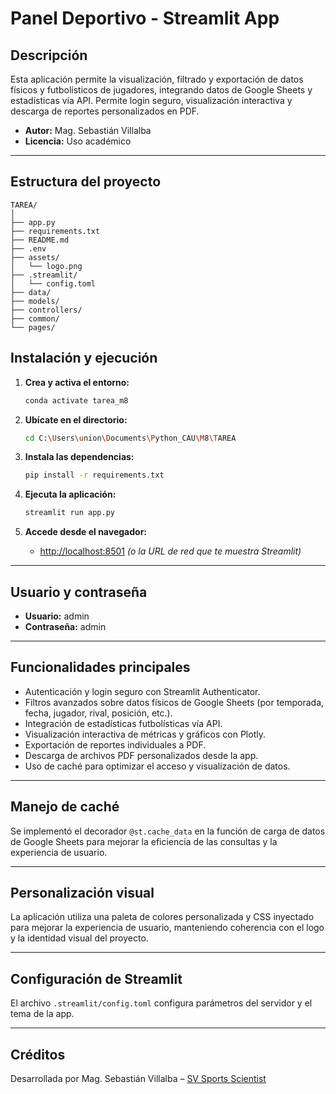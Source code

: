 # Panel Deportivo - Streamlit App

## Descripción

Esta aplicación permite la visualización, filtrado y exportación de datos físicos y futbolísticos de jugadores, integrando datos de Google Sheets y estadísticas vía API. Permite login seguro, visualización interactiva y descarga de reportes personalizados en PDF.

- **Autor:** Mag. Sebastián Villalba
- **Licencia:** Uso académico

---

## Estructura del proyecto

```plaintext
TAREA/
│
├── app.py
├── requirements.txt
├── README.md
├── .env
├── assets/
│   └── logo.png
├── .streamlit/
│   └── config.toml
├── data/
├── models/
├── controllers/
├── common/
└── pages/
```


## Instalación y ejecución

1. **Crea y activa el entorno:**
    ```bash
    conda activate tarea_m8
    ```

2. **Ubícate en el directorio:**
    ```bash
    cd C:\Users\union\Documents\Python_CAU\M8\TAREA
    ```

3. **Instala las dependencias:**
    ```bash
    pip install -r requirements.txt
    ```

4. **Ejecuta la aplicación:**
    ```bash
    streamlit run app.py
    ```

5. **Accede desde el navegador:**
    - [http://localhost:8501](http://localhost:8501) *(o la URL de red que te muestra Streamlit)*

---

## Usuario y contraseña

- **Usuario:** admin
- **Contraseña:** admin

---

## Funcionalidades principales

- Autenticación y login seguro con Streamlit Authenticator.
- Filtros avanzados sobre datos físicos de Google Sheets (por temporada, fecha, jugador, rival, posición, etc.).
- Integración de estadísticas futbolísticas vía API.
- Visualización interactiva de métricas y gráficos con Plotly.
- Exportación de reportes individuales a PDF.
- Descarga de archivos PDF personalizados desde la app.
- Uso de caché para optimizar el acceso y visualización de datos.

---

## Manejo de caché

Se implementó el decorador `@st.cache_data` en la función de carga de datos de Google Sheets para mejorar la eficiencia de las consultas y la experiencia de usuario.

---

## Personalización visual

La aplicación utiliza una paleta de colores personalizada y CSS inyectado para mejorar la experiencia de usuario, manteniendo coherencia con el logo y la identidad visual del proyecto.

---

## Configuración de Streamlit

El archivo `.streamlit/config.toml` configura parámetros del servidor y el tema de la app.

---

## Créditos

Desarrollada por Mag. Sebastián Villalba – [SV Sports Scientist](mailto:svsports.scientist@gmail.com)


